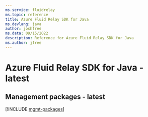 ```yaml
---
ms.service: fluidrelay
ms.topic: reference
title: Azure Fluid Relay SDK for Java
ms.devlang: java
author: joshfree
ms.data: 09/15/2022
description: Reference for Azure Fluid Relay SDK for Java
ms.author: jfree
---
```

# Azure Fluid Relay SDK for Java - latest

## Management packages - latest
[!INCLUDE [mgmt-packages](fluid-relay-mgmt-index.md)]

